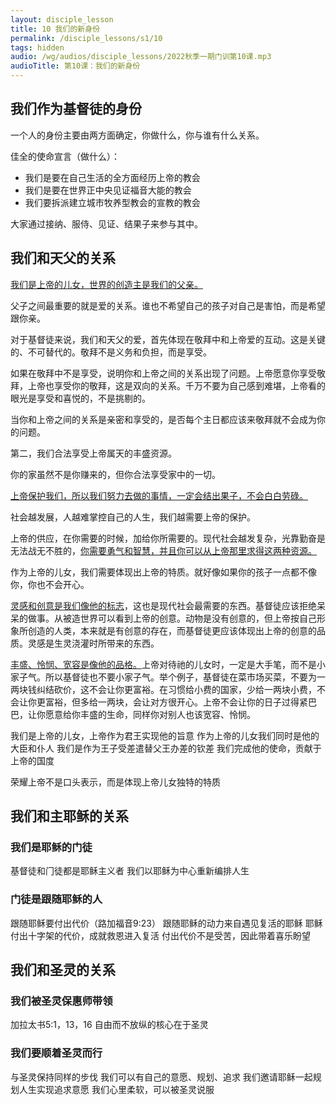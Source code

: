 ```yaml
---
layout: disciple_lesson
title: 10 我们的新身份
permalink: /disciple_lessons/s1/10
tags: hidden
audio: /wg/audios/disciple_lessons/2022秋季一期门训第10课.mp3
audioTitle: 第10课：我们的新身份
---
```


## 我们作为基督徒的身份

一个人的身份主要由两方面确定，你做什么，你与谁有什么关系。

佳全的使命宣言（做什么）：

- 我们是要在自己生活的全方面经历上帝的教会
- 我们是要在世界正中央见证福音大能的教会
- 我们要拆派建立城市牧养型教会的宣教的教会

大家通过接纳、服侍、见证、结果子来参与其中。

## 我们和天父的关系

<u>我们是上帝的⼉⼥，世界的创造主是我们的⽗亲。</u>

父子之间最重要的就是爱的关系。谁也不希望自己的孩子对自己是害怕，而是希望跟你亲。

对于基督徒来说，我们和天父的爱，首先体现在敬拜中和上帝爱的互动。这是关键的、不可替代的。敬拜不是义务和负担，而是享受。

如果在敬拜中不是享受，说明你和上帝之间的关系出现了问题。上帝愿意你享受敬拜，上帝也享受你的敬拜，这是双向的关系。千万不要为自己感到难堪，上帝看的眼光是享受和喜悦的，不是挑剔的。

当你和上帝之间的关系是亲密和享受的，是否每个主日都应该来敬拜就不会成为你的问题。

第二，我们合法享受上帝属天的丰盛资源。

你的家虽然不是你赚来的，但你合法享受家中的一切。

<u>上帝保护我们，所以我们努力去做的事情，一定会结出果子，不会白白劳碌。</u>

社会越发展，人越难掌控自己的人生，我们越需要上帝的保护。

上帝的供应，在你需要的时候，加给你所需要的。现代社会越发复杂，光靠勤奋是无法战无不胜的，<u>你需要勇气和智慧，并且你可以从上帝那里求得这两种资源。</u>

作为上帝的儿女，我们需要体现出上帝的特质。就好像如果你的孩子一点都不像你，你也不会开心。

<u>灵感和创意是我们像他的标志</u>，这也是现代社会最需要的东西。基督徒应该拒绝呆呆的做事。从被造世界可以看到上帝的创意。动物是没有创意的，但上帝按自己形象所创造的人类，本来就是有创意的存在，而基督徒更应该体现出上帝的创意的品质。灵感是生灵浇灌时所带来的东西。

<u>丰盛、怜悯、宽容是像他的品格。</u>上帝对待祂的儿女时，一定是大手笔，而不是小家子气。所以基督徒也不要小家子气。举个例子，基督徒在菜市场买菜，不要为一两块钱纠结砍价，这不会让你更富裕。在习惯给小费的国家，少给一两块小费，不会让你更富裕，但多给一两块，会让对方很开心。上帝不会让你的日子过得紧巴巴，让你愿意给你丰盛的生命，同样你对别人也该宽容、怜悯。



我们是上帝的⼉⼥，上帝作为君王实现他的旨意
作为上帝的⼉⼥我们同时是他的⼤⾂和仆⼈
我们是作为王⼦受差遣替⽗王办差的钦差
我们完成他的使命，贡献于上帝的国度

荣耀上帝不是⼝头表示，⽽是体现上帝⼉⼥独特的特质

## 我们和主耶稣的关系

### 我们是耶稣的门徒

基督徒和⻔徒都是耶稣主义者
我们以耶稣为中⼼重新编排⼈⽣

### 门徒是跟随耶稣的⼈

跟随耶稣要付出代价（路加福⾳9:23）
跟随耶稣的动⼒来⾃遇⻅复活的耶稣
耶稣付出⼗字架的代价，成就救恩进⼊复活
付出代价不是受苦，因此带着喜乐盼望

## 我们和圣灵的关系

### 我们被圣灵保惠师带领

 加拉太书5:1，13，16
 ⾃由⽽不放纵的核⼼在于圣灵

### 我们要顺着圣灵⽽⾏

 与圣灵保持同样的步伐
 我们可以有⾃⼰的意愿、规划、追求
我们邀请耶稣⼀起规划⼈⽣实现追求意愿
我们⼼⾥柔软，可以被圣灵说服
